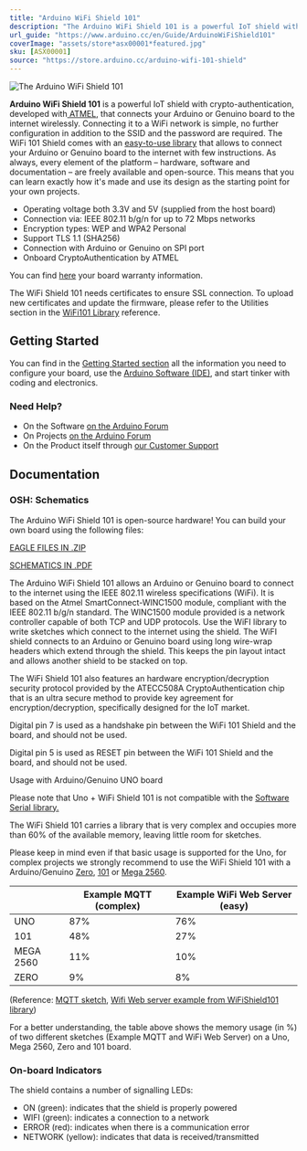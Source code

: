 ```yaml
---
title: "Arduino WiFi Shield 101"
description: "The Arduino WiFi Shield 101 is a powerful IoT shield with crypto-authentication which allows you to wirelessly connect your Arduino or Genuino with ease. This shield is perfect for your IoT projects!"
url_guide: "https://www.arduino.cc/en/Guide/ArduinoWiFiShield101"
coverImage: "assets/store*asx00001*featured.jpg"
sku: [ASX00001]
source: "https://store.arduino.cc/arduino-wifi-101-shield"
---
```


![The Arduino WiFi Shield 101](./assets/store*asx00001*featured.jpg)

**Arduino WiFi Shield 101** is a powerful IoT shield with crypto-authentication, developed with[ ATMEL](http://www.atmel.com/), that connects your Arduino or Genuino board to the internet wirelessly. Connecting it to a WiFi network is simple, no further configuration in addition to the SSID and the password are required. The WiFi 101 Shield comes with an [easy-to-use library](https://www.arduino.cc/en/Reference/WiFi101) that allows to connect your Arduino or Genuino board to the internet with few instructions. As always, every element of the platform – hardware, software and documentation – are freely available and open-source. This means that you can learn exactly how it's made and use its design as the starting point for your own projects.

* Operating voltage both 3.3V and 5V (supplied from the host board)
* Connection via: IEEE 802.11 b/g/n for up to 72 Mbps networks
* Encryption types: WEP and WPA2 Personal
* Support TLS 1.1 (SHA256)
* Connection with Arduino or Genuino on SPI port
* Onboard CryptoAuthentication by ATMEL

You can find [here](https://www.arduino.cc/en/Main/warranty) your board warranty information.

The WiFi Shield 101 needs certificates to ensure SSL connection. To upload new certificates and update the firmware, please refer to the Utilities section in the [WiFi101 Library](https://arduino.cc/en/Reference/WiFi101) reference.

## Getting Started

You can find in the [Getting Started section](https://www.arduino.cc/en/Guide/HomePage) all the information you need to configure your board, use the [Arduino Software (IDE)](https://www.arduino.cc/en/Main/Software), and start tinker with coding and electronics.

### Need Help?

* On the Software [on the Arduino Forum](https://forum.arduino.cc/index.php?board=100.0)
* On Projects [on the Arduino Forum](https://forum.arduino.cc/index.php?board=3.0)
* On the Product itself through [our Customer Support](https://support.arduino.cc/hc)

## Documentation

### OSH: Schematics

The Arduino WiFi Shield 101 is open-source hardware! You can build your own board using the following files:

[EAGLE FILES IN .ZIP](https://www.arduino.cc/en/uploads/Main/ArduinoWiFiShield101.zip)

[SCHEMATICS IN .PDF](https://www.arduino.cc/en/uploads/Main/Arduino-WiFi101-schematic.pdf)

The Arduino WiFi Shield 101 allows an Arduino or Genuino board to connect to the internet using the IEEE 802.11 wireless specifications (WiFi). It is based on the Atmel SmartConnect-WINC1500 module, compliant with the IEEE 802.11 b/g/n standard. The WINC1500 module provided is a network controller capable of both TCP and UDP protocols. Use the WiFI library to write sketches which connect to the internet using the shield. The WiFI shield connects to an Arduino or Genuino board using long wire-wrap headers which extend through the shield. This keeps the pin layout intact and allows another shield to be stacked on top.

The WiFi Shield 101 also features an hardware encryption/decryption security protocol provided by the ATECC508A CryptoAuthentication chip that is an ultra secure method to provide key agreement for encryption/decryption, specifically designed for the IoT market.

Digital pin 7 is used as a handshake pin between the WiFi 101 Shield and the board, and should not be used.

Digital pin 5 is used as RESET pin between the WiFi 101 Shield and the board, and should not be used.

Usage with Arduino/Genuino UNO board

Please note that Uno + WiFi Shield 101 is not compatible with the [Software Serial library.](https://www.arduino.cc/en/Reference/SoftwareSerial)

The WiFi Shield 101 carries a library that is very complex and occupies more than 60% of the available memory, leaving little room for sketches.

Please keep in mind even if that basic usage is supported for the Uno, for complex projects we strongly recommend to use the WiFi Shield 101 with a Arduino/Genuino [Zero](https://www.arduino.cc/en/Main/ArduinoBoardZero), [101](https://www.arduino.cc/en/Main/ArduinoBoard101) or [Mega 2560](https://www.arduino.cc/en/Main/ArduinoBoardMega2560).

|           | Example MQTT (complex) | Example WiFi Web Server (easy) |
| --------- | ---------------------- | ------------------------------ |
| UNO       | 87%                    | 76%                            |
| 101       | 48%                    | 27%                            |
| MEGA 2560 | 11%                    | 10%                            |
| ZERO      | 9%                     | 8%                             |

(Reference: [MQTT sketch](https://cloud.arduino.cc/#/), [Wifi Web server example from WiFiShield101 library](https://www.arduino.cc/en/Tutorial/Wifi101WiFiWebServer))

For a better understanding, the table above shows the memory usage (in %) of two different sketches (Example MQTT and WiFi Web Server) on a Uno, Mega 2560, Zero and 101 board.

### On-board Indicators

The shield contains a number of signalling LEDs:

* ON (green): indicates that the shield is properly powered
* WIFI (green): indicates a connection to a network
* ERROR (red): indicates when there is a communication error
* NETWORK (yellow): indicates that data is received/transmitted